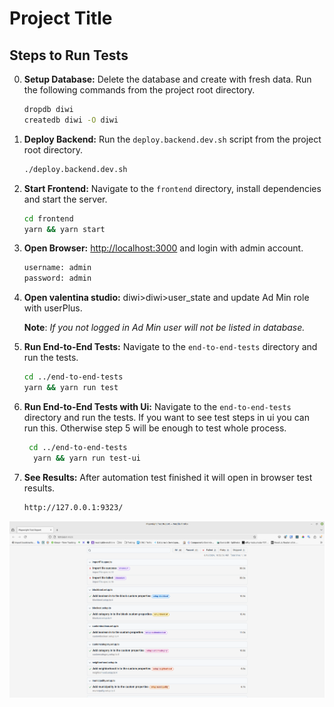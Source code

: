 # Project Title

## Steps to Run Tests

0. **Setup Database:** Delete the database and create with fresh data. Run the following commands from the project root directory.

    ```bash
    dropdb diwi
    createdb diwi -O diwi
    ```

1. **Deploy Backend:** Run the `deploy.backend.dev.sh` script from the project root directory.

    ```bash
    ./deploy.backend.dev.sh
    ```

2. **Start Frontend:** Navigate to the `frontend` directory, install dependencies and start the server.

    ```bash
    cd frontend
    yarn && yarn start
    ```

3. **Open Browser:** <http://localhost:3000> and login with admin account.

    ```bash
    username: admin
    password: admin
    ```

4. **Open valentina studio:** diwi>diwi>user_state and update Ad Min role with userPlus.

    **Note**: _If you not logged in Ad Min user will not be listed in database._

5. **Run End-to-End Tests:** Navigate to the `end-to-end-tests` directory and run the tests.

    ```bash
    cd ../end-to-end-tests
    yarn && yarn run test
    ```

6. **Run End-to-End Tests with Ui:** Navigate to the `end-to-end-tests` directory and run the tests. If you want to see test steps in ui you can run this. Otherwise step 5 will be enough to test whole process.

    ```bash
     cd ../end-to-end-tests
      yarn && yarn run test-ui
    ```

7. **See Results:** After automation test finished it will open in browser test results.

    ```bash
    http://127.0.0.1:9323/
    ```

![Test Results](images/test-results.png)
